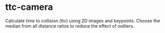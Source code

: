 # ttc-camera

Calculate time to collision (ttc) using 2D images and keypoints. Choose the median from all distance ratios to reduce the effect of outliers.
